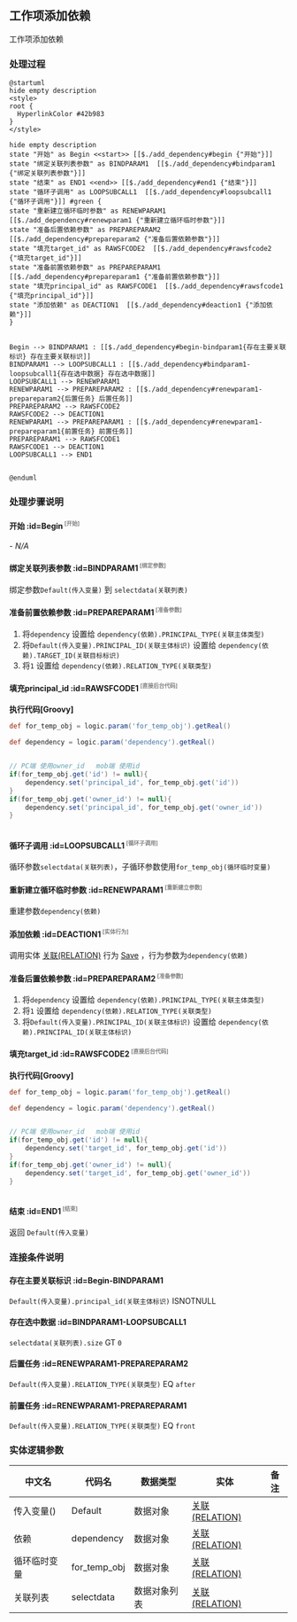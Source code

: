 ## 工作项添加依赖 <!-- {docsify-ignore-all} -->

   工作项添加依赖

### 处理过程

```plantuml
@startuml
hide empty description
<style>
root {
  HyperlinkColor #42b983
}
</style>

hide empty description
state "开始" as Begin <<start>> [[$./add_dependency#begin {"开始"}]]
state "绑定关联列表参数" as BINDPARAM1  [[$./add_dependency#bindparam1 {"绑定关联列表参数"}]]
state "结束" as END1 <<end>> [[$./add_dependency#end1 {"结束"}]]
state "循环子调用" as LOOPSUBCALL1  [[$./add_dependency#loopsubcall1 {"循环子调用"}]] #green {
state "重新建立循环临时参数" as RENEWPARAM1  [[$./add_dependency#renewparam1 {"重新建立循环临时参数"}]]
state "准备后置依赖参数" as PREPAREPARAM2  [[$./add_dependency#prepareparam2 {"准备后置依赖参数"}]]
state "填充target_id" as RAWSFCODE2  [[$./add_dependency#rawsfcode2 {"填充target_id"}]]
state "准备前置依赖参数" as PREPAREPARAM1  [[$./add_dependency#prepareparam1 {"准备前置依赖参数"}]]
state "填充principal_id" as RAWSFCODE1  [[$./add_dependency#rawsfcode1 {"填充principal_id"}]]
state "添加依赖" as DEACTION1  [[$./add_dependency#deaction1 {"添加依赖"}]]
}


Begin --> BINDPARAM1 : [[$./add_dependency#begin-bindparam1{存在主要关联标识} 存在主要关联标识]]
BINDPARAM1 --> LOOPSUBCALL1 : [[$./add_dependency#bindparam1-loopsubcall1{存在选中数据} 存在选中数据]]
LOOPSUBCALL1 --> RENEWPARAM1
RENEWPARAM1 --> PREPAREPARAM2 : [[$./add_dependency#renewparam1-prepareparam2{后置任务} 后置任务]]
PREPAREPARAM2 --> RAWSFCODE2
RAWSFCODE2 --> DEACTION1
RENEWPARAM1 --> PREPAREPARAM1 : [[$./add_dependency#renewparam1-prepareparam1{前置任务} 前置任务]]
PREPAREPARAM1 --> RAWSFCODE1
RAWSFCODE1 --> DEACTION1
LOOPSUBCALL1 --> END1


@enduml
```


### 处理步骤说明

#### 开始 :id=Begin<sup class="footnote-symbol"> <font color=gray size=1>[开始]</font></sup>



*- N/A*
#### 绑定关联列表参数 :id=BINDPARAM1<sup class="footnote-symbol"> <font color=gray size=1>[绑定参数]</font></sup>



绑定参数`Default(传入变量)` 到 `selectdata(关联列表)`
#### 准备前置依赖参数 :id=PREPAREPARAM1<sup class="footnote-symbol"> <font color=gray size=1>[准备参数]</font></sup>



1. 将`dependency` 设置给  `dependency(依赖).PRINCIPAL_TYPE(关联主体类型)`
2. 将`Default(传入变量).PRINCIPAL_ID(关联主体标识)` 设置给  `dependency(依赖).TARGET_ID(关联目标标识)`
3. 将`1` 设置给  `dependency(依赖).RELATION_TYPE(关联类型)`

#### 填充principal_id :id=RAWSFCODE1<sup class="footnote-symbol"> <font color=gray size=1>[直接后台代码]</font></sup>



<p class="panel-title"><b>执行代码[Groovy]</b></p>

```groovy
def for_temp_obj = logic.param('for_temp_obj').getReal()

def dependency = logic.param('dependency').getReal()


// PC端 使用owner_id   mob端 使用id 
if(for_temp_obj.get('id') != null){
    dependency.set('principal_id', for_temp_obj.get('id'))
}
if(for_temp_obj.get('owner_id') != null){
    dependency.set('principal_id', for_temp_obj.get('owner_id'))
}



```

#### 循环子调用 :id=LOOPSUBCALL1<sup class="footnote-symbol"> <font color=gray size=1>[循环子调用]</font></sup>



循环参数`selectdata(关联列表)`，子循环参数使用`for_temp_obj(循环临时变量)`
#### 重新建立循环临时参数 :id=RENEWPARAM1<sup class="footnote-symbol"> <font color=gray size=1>[重新建立参数]</font></sup>



重建参数```dependency(依赖)```
#### 添加依赖 :id=DEACTION1<sup class="footnote-symbol"> <font color=gray size=1>[实体行为]</font></sup>



调用实体 [关联(RELATION)](module/Base/relation.md) 行为 [Save](module/Base/relation#行为) ，行为参数为`dependency(依赖)`

#### 准备后置依赖参数 :id=PREPAREPARAM2<sup class="footnote-symbol"> <font color=gray size=1>[准备参数]</font></sup>



1. 将`dependency` 设置给  `dependency(依赖).PRINCIPAL_TYPE(关联主体类型)`
2. 将`1` 设置给  `dependency(依赖).RELATION_TYPE(关联类型)`
3. 将`Default(传入变量).PRINCIPAL_ID(关联主体标识)` 设置给  `dependency(依赖).PRINCIPAL_ID(关联主体标识)`

#### 填充target_id :id=RAWSFCODE2<sup class="footnote-symbol"> <font color=gray size=1>[直接后台代码]</font></sup>



<p class="panel-title"><b>执行代码[Groovy]</b></p>

```groovy
def for_temp_obj = logic.param('for_temp_obj').getReal()

def dependency = logic.param('dependency').getReal()


// PC端 使用owner_id   mob端 使用id 
if(for_temp_obj.get('id') != null){
    dependency.set('target_id', for_temp_obj.get('id'))
}
if(for_temp_obj.get('owner_id') != null){
    dependency.set('target_id', for_temp_obj.get('owner_id'))
}



```

#### 结束 :id=END1<sup class="footnote-symbol"> <font color=gray size=1>[结束]</font></sup>



返回 `Default(传入变量)`


### 连接条件说明
#### 存在主要关联标识 :id=Begin-BINDPARAM1

`Default(传入变量).principal_id(关联主体标识)` ISNOTNULL
#### 存在选中数据 :id=BINDPARAM1-LOOPSUBCALL1

`selectdata(关联列表).size` GT `0`
#### 后置任务 :id=RENEWPARAM1-PREPAREPARAM2

`Default(传入变量).RELATION_TYPE(关联类型)` EQ `after`
#### 前置任务 :id=RENEWPARAM1-PREPAREPARAM1

`Default(传入变量).RELATION_TYPE(关联类型)` EQ `front`


### 实体逻辑参数

|    中文名   |    代码名    |  数据类型    |  实体   |备注 |
| --------| --------| -------- | -------- | --------   |
|传入变量(<i class="fa fa-check"/></i>)|Default|数据对象|[关联(RELATION)](module/Base/relation.md)||
|依赖|dependency|数据对象|[关联(RELATION)](module/Base/relation.md)||
|循环临时变量|for_temp_obj|数据对象|[关联(RELATION)](module/Base/relation.md)||
|关联列表|selectdata|数据对象列表|[关联(RELATION)](module/Base/relation.md)||

